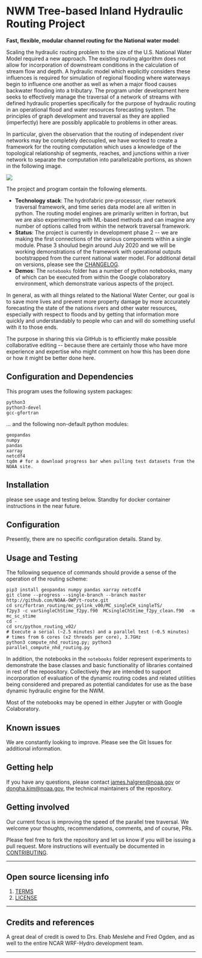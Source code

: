 # NWM Tree-based Inland Hydraulic Routing Project 

**Fast, flexible, modular channel routing for the National water model**:  


Scaling the hydraulic routing problem to the size of the U.S. National Water Model required a new approach. The existing routing algorithm does not allow for incorporation of downstream conditions in the calculation of stream flow and depth. A hydraulic model which explicitly considers these influences is required for simulation of regional flooding where waterways begin to influence one another as well as when a major flood causes backwater flooding into a tributary. The program under development here seeks to effectively manage the traversal of a network of streams with defined hydraulic properties specifically for the purpose of hydraulic routing in an operational flood and water resources forecasting system. The principles of graph development and traversal as they are applied (imperfectly) here are possibly applicable to problems in other areas. 

In particular, given the observation that the routing of independent river networks may be completely decoupled, we have worked to create a framework for the routing computation which uses a knowledge of the topological relationship of segments, reaches, and junctions within a river network to separate the computation into parallelizable portions, as shown in the following image. 

![](./doc/bluecyan.gif)

The project and program contain the following elements. 
  - **Technology stack**: The hydrofabric pre-processor, river network traversal framework, and time series data model are all written in python. The routing model engines are primarily written in fortran, but we are also experimenting with ML-based methods and can imagine any number of options called from within the network traversal framework.
  - **Status**:  The project is currently in development phase 2 -- we are making the first connections of the various components within a single module. Phase 3 shoulud begin around July 2020 and we will be working demonstrations of the framework with operational outputs bootstrapped from the current national water model. For additional detail on versions, please see the [CHANGELOG](changelog.md).
  - **Demos**: The `notebooks` folder has a number of python notebooks, many of which can be executed from within the Google colaboratory environment, which demonstrate various aspects of the project. 

In general, as with all things related to the National Water Center, our goal is to save
more lives and prevent more property damage by more accurately forecasting the state of the nations
rivers and other water resources, especially with respect to floods and by getting that
information more quickly and understandably to people who can and will do something 
useful with it to those ends.

The purpose in sharing this via GitHub is to efficiently make possible collaborative 
editing -- because there are certainly those who have more experience and expertise who
might comment on how this has been done or how it might be better done here. 

## Configuration and Dependencies

This program uses the following system packages:
```
python3
python3-devel
gcc-gfortran
```

... and the following non-default python modules:
```
geopandas 
numpy 
pandas 
xarray 
netcdf4 
tqdm # for a download progress bar when pulling test datasets from the NOAA site.
```

## Installation

please see usage and testing below. Standby for docker container instructions in the near future.

## Configuration

Presently, there are no specific configuration details. Stand by.

## Usage and Testing
The following sequence of commands should provide a sense of the operation of the routing scheme:

```
pip3 install geopandas numpy pandas xarray netcdf4 
git clone --progress --single-branch --branch master http://github.com/NOAA-OWP/t-route.git
cd src/fortran_routing/mc_pylink_v00/MC_singleCH_singleTS/
f2py3 -c varSingleChStime_f2py.f90  MCsingleChStime_f2py_clean.f90  -m mc_sc_stime
cd -
cd src/python_routing_v02/
# Execute a serial (~2.5 minutes) and a parallel test (~0.5 minutes)
# times from 6 cores (x2 threads per core), 3.7GHz
python3 compute_nhd_routing.py; python3 parallel_compute_nhd_routing.py
```
 
In addition, the notebooks in the `notebooks` folder represent experiments to demonstrate the base classes and basic functionality of libraries contained in rest of the repoository. Collectively they are intended to support incorporation of evaluation of the dynamic routing codes and related utilities being considered and prepared as potential candidates for use as the base dynamic hydraulic engine for the NWM. 

Most of the notebooks may be opened in either Jupyter or with Google Colaboratory.

## Known issues

We are constantly looking to improve. Please see the Git Issues for additional information.

## Getting help

If you have any questions, please contact james.halgren@noaa.gov or dongha.kim@noaa.gov, the technical maintainers of the repository. 

## Getting involved

Our current focus is improving the speed of the parallel tree traversal. We welcome your thoughts, recommendations, comments, and of course, PRs. 

Please feel free to fork the repository and let us know if you will be issuing a pull request. 
More instructions will eventually be documented in [CONTRIBUTING](contributing.md).


----

## Open source licensing info
1. [TERMS](TERMS.md)
2. [LICENSE](LICENSE)


----

## Credits and references

A great deal of credit is owed to Drs. Ehab Meslehe and Fred Ogden, and as well to the entire NCAR WRF-Hydro development team.

----

